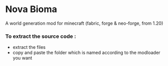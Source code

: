 # Nova Bioma
A world generation mod for minecraft (fabric, forge &amp; neo-forge, from 1.20)

### To extract the source code :
- extract the files
- copy and paste the folder which is named according to the modloader you want
